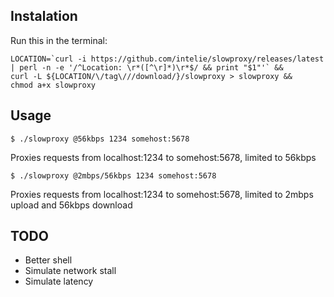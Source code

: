 ## Instalation

Run this in the terminal:

    LOCATION=`curl -i https://github.com/intelie/slowproxy/releases/latest | perl -n -e '/^Location: \r*([^\r]*)\r*$/ && print "$1"'` &&
    curl -L ${LOCATION/\/tag\///download/}/slowproxy > slowproxy &&
    chmod a+x slowproxy
    
## Usage

    $ ./slowproxy @56kbps 1234 somehost:5678

Proxies requests from localhost:1234 to somehost:5678, limited to 56kbps

    $ ./slowproxy @2mbps/56kbps 1234 somehost:5678
    
Proxies requests from localhost:1234 to somehost:5678, limited to 2mbps upload and 56kbps download

## TODO

* Better shell
* Simulate network stall
* Simulate latency
